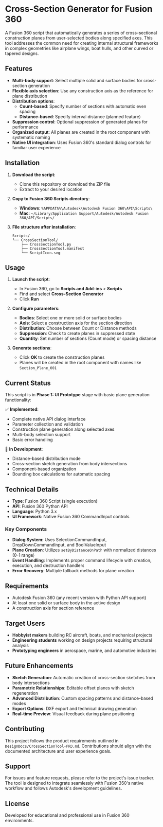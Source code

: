 # Cross-Section Generator for Fusion 360

A Fusion 360 script that automatically generates a series of cross-sectional construction planes from user-selected bodies along specified axes. This tool addresses the common need for creating internal structural frameworks in complex geometries like airplane wings, boat hulls, and other curved or tapered designs.

## Features

- **Multi-body support**: Select multiple solid and surface bodies for cross-section generation
- **Flexible axis selection**: Use any construction axis as the reference for plane distribution
- **Distribution options**: 
  - **Count-based**: Specify number of sections with automatic even spacing
  - **Distance-based**: Specify interval distance (planned feature)
- **Suppression control**: Optional suppression of generated planes for performance
- **Organized output**: All planes are created in the root component with systematic naming
- **Native UI integration**: Uses Fusion 360's standard dialog controls for familiar user experience

## Installation

1. **Download the script**:
   - Clone this repository or download the ZIP file
   - Extract to your desired location

2. **Copy to Fusion 360 Scripts directory**:
   - **Windows**: `%APPDATA%\Autodesk\Autodesk Fusion 360\API\Scripts\`
   - **Mac**: `~/Library/Application Support/Autodesk/Autodesk Fusion 360/API/Scripts/`

3. **File structure after installation**:
   ```
   Scripts/
   └── CrossSectionTool/
       ├── CrossSectionTool.py
       ├── CrossSectionTool.manifest
       └── ScriptIcon.svg
   ```

## Usage

1. **Launch the script**:
   - In Fusion 360, go to **Scripts and Add-ins** > **Scripts**
   - Find and select **Cross-Section Generator**
   - Click **Run**

2. **Configure parameters**:
   - **Bodies**: Select one or more solid or surface bodies
   - **Axis**: Select a construction axis for the section direction
   - **Distribution**: Choose between Count or Distance methods
   - **Suppression**: Check to create planes in suppressed state
   - **Quantity**: Set number of sections (Count mode) or spacing distance

3. **Generate sections**:
   - Click **OK** to create the construction planes
   - Planes will be created in the root component with names like `Section_Plane_001`

## Current Status

This script is in **Phase 1: UI Prototype** stage with basic plane generation functionality:

✅ **Implemented**:
- Complete native API dialog interface
- Parameter collection and validation
- Construction plane generation along selected axes
- Multi-body selection support
- Basic error handling

🚧 **In Development**:
- Distance-based distribution mode
- Cross-section sketch generation from body intersections
- Component-based organization
- Bounding box calculations for automatic spacing

## Technical Details

- **Type**: Fusion 360 Script (single execution)
- **API**: Fusion 360 Python API
- **Language**: Python 3.x
- **UI Framework**: Native Fusion 360 CommandInput controls

### Key Components

- **Dialog System**: Uses SelectionCommandInput, DropDownCommandInput, and BoolValueInput
- **Plane Creation**: Utilizes `setByDistanceOnPath` with normalized distances (0-1 range)
- **Event Handling**: Implements proper command lifecycle with creation, execution, and destruction handlers
- **Error Recovery**: Multiple fallback methods for plane creation

## Requirements

- Autodesk Fusion 360 (any recent version with Python API support)
- At least one solid or surface body in the active design
- A construction axis for section reference

## Target Users

- **Hobbyist makers** building RC aircraft, boats, and mechanical projects
- **Engineering students** working on design projects requiring structural analysis
- **Prototyping engineers** in aerospace, marine, and automotive industries

## Future Enhancements

- **Sketch Generation**: Automatic creation of cross-section sketches from body intersections
- **Parametric Relationships**: Editable offset planes with sketch regeneration
- **Advanced Distribution**: Custom spacing patterns and distance-based modes
- **Export Options**: DXF export and technical drawing generation
- **Real-time Preview**: Visual feedback during plane positioning

## Contributing

This project follows the product requirements outlined in `DesignDocs/CrossSectionTool-PRD.md`. Contributions should align with the documented architecture and user experience goals.

## Support

For issues and feature requests, please refer to the project's issue tracker. The tool is designed to integrate seamlessly with Fusion 360's native workflow and follows Autodesk's development guidelines.

## License

Developed for educational and professional use in Fusion 360 environments.